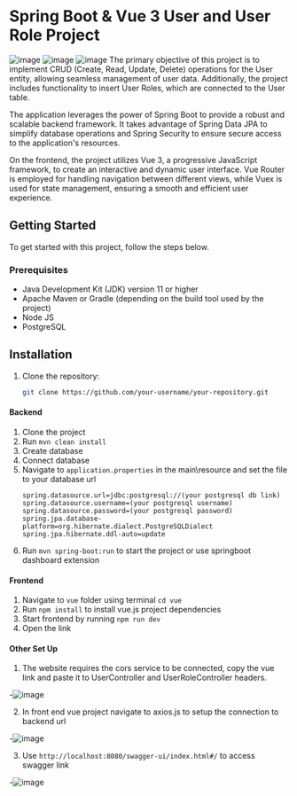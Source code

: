 # Spring Boot & Vue 3 User and User Role Project
![image](https://github.com/agungmulia/alfagift-testcode-agungmulia/assets/90015124/0472814f-661f-40d6-b014-ea777a75ffe6)
![image](https://github.com/agungmulia/alfagift-testcode-agungmulia/assets/90015124/bb7d2f77-3d99-463d-94d6-97cbd3f906a9)
![image](https://github.com/agungmulia/alfagift-testcode-agungmulia/assets/90015124/1b83a637-0447-43cb-9137-b3e31e4e4e08)
The primary objective of this project is to implement CRUD (Create, Read, Update, Delete) operations for the User entity, allowing seamless management of user data. Additionally, the project includes functionality to insert User Roles, which are connected to the User table.

The application leverages the power of Spring Boot to provide a robust and scalable backend framework. It takes advantage of Spring Data JPA to simplify database operations and Spring Security to ensure secure access to the application's resources.

On the frontend, the project utilizes Vue 3, a progressive JavaScript framework, to create an interactive and dynamic user interface. Vue Router is employed for handling navigation between different views, while Vuex is used for state management, ensuring a smooth and efficient user experience.

## Getting Started

To get started with this project, follow the steps below.

### Prerequisites

- Java Development Kit (JDK) version 11 or higher
- Apache Maven or Gradle (depending on the build tool used by the project)
- Node JS
- PostgreSQL

## Installation

1. Clone the repository:

   ```bash
   git clone https://github.com/your-username/your-repository.git
   ```
#### Backend
1. Clone the project
2. Run `mvn clean install`
3. Create database
4. Connect database
5. Navigate to `application.properties` in the main\resource and set the file to your database url
   ```
   spring.datasource.url=jdbc:postgresql://(your postgresql db link)
   spring.datasource.username=(your postgresql username)
   spring.datasource.password=(your postgresql password)
   spring.jpa.database-platform=org.hibernate.dialect.PostgreSQLDialect
   spring.jpa.hibernate.ddl-auto=update
   ```
6. Run `mvn spring-boot:run` to start the project or use springboot dashboard extension
#### Frontend
1. Navigate to `vue` folder using terminal `cd vue`
2. Run `npm install` to install vue.js project dependencies
3. Start frontend by running `npm run dev`
4. Open the link

#### Other Set Up
1. The website requires the cors service to be connected, copy the vue link and paste it to UserController and UserRoleController headers.

-![image](https://github.com/agungmulia/alfagift-testcode-agungmulia/assets/90015124/6c7cd228-89a1-4744-9493-df187779a9e1)

2. In front end vue project navigate to axios.js to setup the connection to backend url

-![image](https://github.com/agungmulia/alfagift-testcode-agungmulia/assets/90015124/a8251e50-908e-4f1b-a94d-ba96742d9959)

3. Use `http://localhost:8080/swagger-ui/index.html#/` to access swagger link

-![image](https://github.com/agungmulia/alfagift-testcode-agungmulia/assets/90015124/09fba2b7-243b-4f6f-9e9f-142c4ecd0f36)




